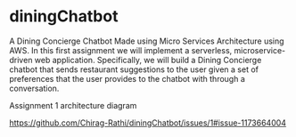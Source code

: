 # diningChatbot
A Dining Concierge Chatbot Made using Micro Services Architecture using AWS.
In this first assignment we will implement a serverless, microservice-driven web application. Specifically, we will build a Dining Concierge chatbot that sends restaurant suggestions to the user given a set of preferences that the user provides to the chatbot with through a conversation.

Assignment 1 architecture diagram

https://github.com/Chirag-Rathi/diningChatbot/issues/1#issue-1173664004
